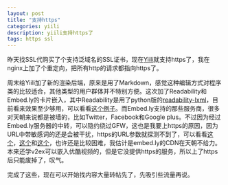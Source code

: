 ```yaml
---
layout: post
title: "支持https"
categories: yiili
description: yiili支持https了
tags: https ssl 
---
```

昨天找SSL代购买了个支持泛域名的SSL证书，现在[Yiili](https://yii.li)就支持https了，我在nginx上加了个重定向，把所有http的请求都指向https了。

周末给Yiili加了新的渲染后端，原来是用了Markdown，感觉这种编辑方式对程序类的比较适合，其他类型的用户群体并不特别方便。这次加了Readability和Embed.ly的卡片嵌入，其中Readability是用了python版的[readability-lxml](https://github.com/buriy/python-readability)，目前看来效果至少够用，可以看看[这个例子](https://dev.yii.li/post/8)。而Embed.ly支持的那些服务商，很多对天朝来说都是被墙的，比如Twitter，Facebook和Google plus。不过因为经过Embed.ly服务器的中转，可以隐约绕过GFW，这也是我要上https的原因，因为URL中带敏感词的还是会被干扰，https的URL参数就探测不到了，可以看看[这个](https://dev.yii.li/post/9)，[这个](https://dev.yii.li/post/11)和[这个](https://dev.yii.li/post/10)，也许还是比较困难，我估计是embed.ly的CDN在天朝不给力。本来还学v2ex可以嵌入优酷视频的，但是它没提供https的服务，所以上了https后只能废掉了，叹气。

完成了这些，现在可以开始找内容大量转帖先了，先吸引些流量再说。
